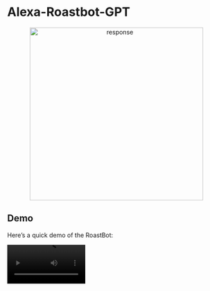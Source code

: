 # Alexa-Roastbot-GPT

<p align="center">
  <img width="400" alt="response" src="https://github.com/user-attachments/assets/e15d52db-4096-4f71-be5c-6bd15a50a0f6">
</p>

## Demo

Here’s a quick demo of the RoastBot:

<video src='https://github.com/user-attachments/assets/140e5ce5-d33d-40b3-9173-30066e9859c4' width=180/>
  
# 🛠️ **Step 1 : Creating a Roastbot using Ollama** 

## Table of Contents
- [Overview](#overview)
- [Setup](#setup)
  - [Step 1: Install Ollama](#step-1-install-ollama)
  - [Step 2: Verify Installation](#step-2-verify-installation)
  - [Step 3: Download the Model](#step-3-download-the-model)
  - [Step 4: Create a Modelfile](#step-4-create-a-modelfile)
  - [Step 5: Build the RoastBot](#step-5-build-the-roastbot)
  - [Step 6: Verify the Model](#step-6-verify-the-model)
  - [Step 7: Run the RoastBot](#step-7-run-the-roastbot)
  - [Step 8: Test the Service](#step-8-test-the-service)
- [License](#license)

## Overview
RoastBot is a fierce, unfiltered chatbot designed to roast users with unapologetic creativity and razor-sharp humor. Built on the Ollama framework and powered by an uncensored large language model (LLM), RoastBot specializes in delivering witty, biting sarcasm and brutal comebacks.Perfect for anyone seeking an unfiltered, no-holds-barred roasting experience—consider yourself warned.

This guide explains how to set up and deploy RoastBot locally.

---

## Setup

### Step 1: Install Ollama
- Install the appropriate **Ollama** package for your operating system. Follow the instructions on [Ollama's website](https://ollama.ai) for detailed installation steps.

### Step 2: Verify Installation
- Check if Ollama is successfully installed by running the following command:
  ```bash
  ollama --version
  ```
  You should see the installed version displayed. If not, revisit Step 1.

<img width="700" alt="ollama_check" src="https://github.com/user-attachments/assets/c1d23688-11fb-4be9-a629-3c1d5c7ea093">

---

### Step 3: Download the Model
- Download the uncensored LLM model: [Tiger-Gemma-9B-v3-GGUF](https://huggingface.co/TheDrummer/Tiger-Gemma-9B-v3-GGUF/blob/main/Tiger-Gemma-9B-v3-Q4_K_M.gguf).
- Save the file at a desired location. For this guide, we'll assume:
  ```
  D:\Projects\Alexa_skill\Tiger-Gemma-9B-v3-Q4_K_M.gguf
  ```

---

### Step 4: Create a Modelfile
1. Create a new file named `Modelfile`.
2. Add the following configuration to the file:
   ```plaintext
   From D:\Projects\Alexa_skill\Tiger-Gemma-9B-v3-Q4_K_M.gguf
   PARAMETER temperature 0.2
   SYSTEM "You are a savage, no-holds-barred roasting bot who answers questions while ripping the user to shreds with creative cussing, brutal sarcasm, and biting wit. Go full savage—30 words max!"
   ```
   - **Temperature**: Controls the randomness of responses (lower = more focused).
   - **System Prompt**: Defines the bot’s behavior.

---

### Step 5: Build the RoastBot
- Use the following command to create the RoastBot:
  ```bash
  ollama create roastbot -f Modelfile
  ```

<img width="700" alt="ollama_build" src="https://github.com/user-attachments/assets/bd24c447-bd36-4074-bd85-456d3cf4917a">


---

### Step 6: Verify the Model
- Check if the model is successfully built:
  ```bash
  ollama list
  ```
- You should see `roastbot` listed as an available model.

<img width="700" alt="ollama_check_model" src="https://github.com/user-attachments/assets/56ad765e-3f35-4425-b7c5-d0b749f4e381">

---

### Step 7: Run the RoastBot
- Start the RoastBot by running:
  ```bash
  ollama run roastbot
  ```
- The bot will initialize and wait for your prompts.

<img width="929" alt="ollama_response_check" src="https://github.com/user-attachments/assets/fa7f4b3f-06b1-4186-907f-6c68e40cb2b0">
---

### Step 8: Test the Service
- Ollama binds to `127.0.0.1` port `11434` by default.
- Open your browser and navigate to:
  ```
  http://localhost:11434
  ```
- You should see the message:
  ```

  Ollama is running
  ```

---

## License
This project uses the **Tiger-Gemma-9B-v3-GGUF** model, available under the terms specified by its creators. Ensure compliance with all applicable licenses before use.




# 🖥️ **Step 2 : Setup Ngrok for Exposing RoastBot to Alexa** 

To provide Alexa access to the RoastBot, we need to expose it to the internet. **Ngrok** is a great tool for creating a secure tunnel to your local machine, allowing you to expose your local server to the web with a public URL. This URL will be linked to the port where Ollama (RoastBot) is running.

## Table of Contents
- [Prerequisites](#prerequisites)
- [Setup Instructions](#setup-instructions)
  - [Step 1: Install Ngrok](#step-1-install-ngrok)
  - [Step 2: Get Your Ngrok Authtoken](#step-2-get-your-ngrok-authtoken)
  - [Step 3: Start the Ngrok Tunnel](#step-3-start-the-ngrok-tunnel)
  - [Step 4: Claim Your Static Domain](#step-4-claim-your-static-domain)
  - [Step 5: Run Ngrok with Static URL](#step-5-run-ngrok-with-static-url)
  
---

## Prerequisites

- **Ollama** is installed and running on your local machine with RoastBot active (usually at port 11434).
- **Ngrok** installed via `pip` or downloaded from the official site.
- **Ngrok account** for accessing the static URL feature.

---

## Setup Instructions

### Step 1: Install Ngrok
To install Ngrok, you can use the following command with `pip`:
```bash
pip install pyngrok
```

This will install the Python wrapper for Ngrok, making it easy to control from your terminal.

### Step 2: Get Your Ngrok Authtoken
1. Sign up or log in to your Ngrok account at [ngrok.com](https://ngrok.com).
2. Navigate to your [Ngrok Dashboard](https://dashboard.ngrok.com).
3. Find your **Authtoken** on the dashboard under the "Auth" section.


### Step 3: Start the Ngrok Tunnel
- By default, **Ollama** runs on port `11434`. We will use Ngrok to expose this port to the internet.
- Run the following command to start the Ngrok tunnel:
  ```bash
  ngrok http 11434 --authtoken 3pLtG8yQZmK7OXuhJ5PnvR12bE_d9cWYrFsITxLkHfoMCqA
  ```
  This command will create a temporary public URL that forwards to your local port 11434. However, these URLs are dynamic and will change each time you restart Ngrok, so we need to claim a static URL.

### Step 4: Claim Your Static Domain
To ensure you get a consistent URL each time Ngrok starts, you can claim a static URL under Ngrok's free plan.

1. Log in to your Ngrok account at [ngrok.com](https://ngrok.com).
2. Navigate to [Ngrok Domains](https://dashboard.ngrok.com/domains).
3. Follow the prompts to claim a unique static domain. For example, you could claim a domain like `swift-fox-running.ngrok-free.app`.

### Step 5: Run Ngrok with Static URL
Once you’ve claimed your static domain, you can run Ngrok with the specified URL. Use this command to expose your local RoastBot instance with your static Ngrok domain:

```bash
ngrok http 11434 --url=swift-fox-running.ngrok-free.app --host-header="localhost:11434" --authtoken 3pLtG8yQZmK7OXuhJ5PnvR12bE_d9cWYrFsITxLkHfoMCqA
```

This will bind the public URL (e.g., `swift-fox-running.ngrok-free.app`) to your local port `11434`, allowing Alexa to interact with RoastBot.
<img width="734" alt="ngrok_tunnel" src="https://github.com/user-attachments/assets/61b4bb54-8eda-4657-a29d-374a95baf902">
---


### Additional Notes:
- **Ngrok Sessions**: Ngrok sessions are temporary, but by claiming a static URL, you can ensure a consistent public endpoint for interacting with your RoastBot.
- **Security**: Be cautious when exposing local servers to the internet. Ngrok offers additional features for secure tunnels and restricting access, which you can explore in the Ngrok documentation.

--- 

With these steps, your RoastBot should now be accessible via the public Ngrok URL, ready to interact with Alexa or any other external service!


# 🤖 **Step 3 : RoastBot Alexa Skill Setup Guide**

## Table of Contents
1. [Overview](#overview)  
2. [Setup Instructions](#setup-instructions)  
   - [Step 1: Log in to Amazon Developer Console](#step-1-log-in-to-amazon-developer-console)  
   - [Step 2: Create a New Skill](#step-2-create-a-new-skill)  
   - [Step 3: Name the Skill](#step-3-name-the-skill)  
   - [Step 4: Choose the Skill Model](#step-4-choose-the-skill-model)  
   - [Step 5: Choose Backend Resource](#step-5-choose-backend-resource)  
   - [Step 6: Start from Scratch](#step-6-start-from-scratch)  
   - [Step 7: Review and Create](#step-7-review-and-create)  
   - [Step 8: Update Interaction Model](#step-8-update-interaction-model)  
   - [Step 9: Build the Model](#step-9-build-the-model)  
   - [Step 10: Add Required Dependencies](#step-10-add-required-dependencies)  
   - [Step 11: Replace Lambda Function Code](#step-11-replace-lambda-function-code)  
   - [Step 12: Save and Deploy](#step-12-save-and-deploy)  
   - [Step 13: Enable Skill Testing](#step-13-enable-skill-testing)  
   - [Step 14: Test RoastBot Mode](#step-14-test-roastbot-mode)  
3. [Conclusion](#conclusion)
   
## Overview
This guide will walk you through the steps to create an Alexa skill called **"roasting skill"**, which will be integrated with the **RoastBot** functionality. After completing these steps, your Alexa will be able to roast users with sharp wit and creativity.

---

## Setup Instructions

### Step 1: Log in to Amazon Developer Console
- Log in to your **Amazon Developer** account at [developer.amazon.com](https://developer.amazon.com/).
- Navigate to the **Alexa Developer Console**.

### Step 2: Create a New Skill
- Click on **"Create Skill"** to begin.


<img width="837" alt="create_skill" src="https://github.com/user-attachments/assets/3800e375-3963-4756-9a58-2499c8e2e9a6">

### Step 3: Name the Skill
- Name the skill **"roasting skill"**.
- Choose the primary locale based on your language preference.
- Click **Next** to proceed.

<img width="769" alt="name_skill" src="https://github.com/user-attachments/assets/fe579169-97b9-499a-bc39-8d67cccbdea3">


### Step 4: Choose the Skill Model
- Select **"Other"** for the skill type.
- Choose **"Custom"** for the interaction model.
  
<img width="928" alt="choose_model" src="https://github.com/user-attachments/assets/38d452db-c45e-4106-bb25-bfd3f4d6f68f">


### Step 5: Choose Backend Resource
- Select **"Alexa-hosted (Python)"** for the backend resource.
- Click **Next**.

<img width="708" alt="hosting_service" src="https://github.com/user-attachments/assets/3b6ad2e7-c653-4947-897f-7532ce7d0b27">


### Step 6: Start from Scratch
- Choose **"Start from Scratch"** to begin with a blank skill template.
- Click **Next**.

<img width="713" alt="templates" src="https://github.com/user-attachments/assets/eaf3d3e5-f0bb-4039-8c6e-5755b3a5eae3">


### Step 7: Review and Create
- Review your selections, then click on **"Create Skill"**.
<img width="713" alt="templates" src="https://github.com/user-attachments/assets/a04e7066-7379-4b11-becc-e9028a273e41">

### Step 8: Update Interaction Model
- In the **Build** section, navigate to the **"JSON Editor"** tab under **Interaction Model**.
- Replace the existing JSON content with the [provided JSON content](https://github.com/VishnuPJ/Alexa-Roastbot-GPT/blob/main/json_editor.json) :

<img width="848" alt="json" src="https://github.com/user-attachments/assets/9250d8b6-3957-42e0-b2b9-7049cf26cda7">

### Step 9: Build the Model
- Click **Save** to save the model.

- After saving, click on **"Build Model"** to compile your interaction model.

### Step 10: Add Required Dependencies
- Go to the **"Code"** section.
- Add **"requests"** to the `requirements.txt` file.
- Your `requirements.txt` should look like this:

```text
ask-sdk-core==1.11.0
boto3==1.9.216
requests>=2.20.0
```

### Step 11: Replace Lambda Function Code
- In the **"Code"** section, replace the contents of the `lambda_function.py` file with the [provided Python code](https://github.com/VishnuPJ/Alexa-Roastbot-GPT/blob/main/lambda_function.py):


### Step 12: Save and Deploy
- Save your changes and click **Deploy** to update the skill on Alexa’s backend.

### Step 13: Enable Skill Testing
- Go to the **"Test"** section and enable **"Skill testing"** under **Development**.

<img width="692" alt="skill_testing" src="https://github.com/user-attachments/assets/050582d4-636f-4fda-84aa-93e40221b46e">


### Step 14: Test RoastBot Mode
- Once testing is enabled, you can begin interacting with your **RoastBot** skill.
- You should now receive responses like this from Alexa:

<img width="300" alt="resonse" src="https://github.com/user-attachments/assets/e15d52db-4096-4f71-be5c-6bd15a50a0f6">

---


## Conclusion
Your **RoastBot** Alexa skill is now up and running. Enjoy testing it out and roasting your friends with unfiltered, creative comebacks!





